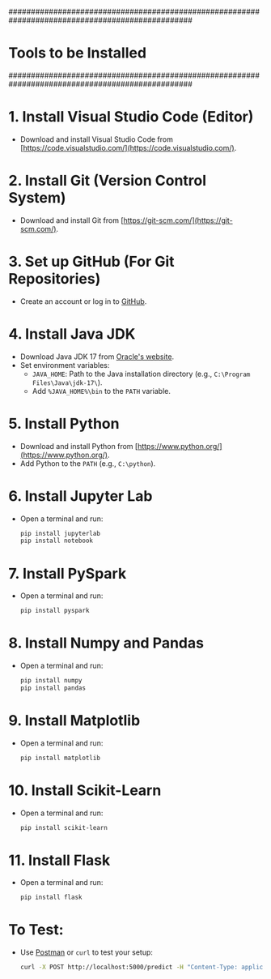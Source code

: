 ################################################################################################# 
# Tools to be Installed
#################################################################################################

# 1. Install Visual Studio Code (Editor)
- Download and install Visual Studio Code from [https://code.visualstudio.com/](https://code.visualstudio.com/).

# 2. Install Git (Version Control System)
- Download and install Git from [https://git-scm.com/](https://git-scm.com/).

# 3. Set up GitHub (For Git Repositories)
- Create an account or log in to [GitHub](https://github.com/).

# 4. Install Java JDK
- Download Java JDK 17 from [Oracle's website](https://www.oracle.com/java/technologies/javase/jdk17-archive-downloads.html).
- Set environment variables:
   - `JAVA_HOME`: Path to the Java installation directory (e.g., `C:\Program Files\Java\jdk-17\`).
   - Add `%JAVA_HOME%\bin` to the `PATH` variable.

# 5. Install Python
- Download and install Python from [https://www.python.org/](https://www.python.org/).
- Add Python to the `PATH` (e.g., `C:\python`).

# 6. Install Jupyter Lab
- Open a terminal and run:
   ```bash
   pip install jupyterlab
   pip install notebook
   ```

# 7. Install PySpark
- Open a terminal and run:
   ```bash
   pip install pyspark
   ```

# 8. Install Numpy and Pandas
- Open a terminal and run:
   ```bash
   pip install numpy
   pip install pandas
   ```

# 9. Install Matplotlib
- Open a terminal and run:
   ```bash
   pip install matplotlib
   ```

# 10. Install Scikit-Learn
- Open a terminal and run:
   ```bash
   pip install scikit-learn
   ```

# 11. Install Flask
- Open a terminal and run:
   ```bash
   pip install flask
   ```

# To Test:
- Use [Postman](https://www.postman.com/) or `curl` to test your setup:
   ```bash
   curl -X POST http://localhost:5000/predict -H "Content-Type: application/json" -d '{"rooms": 2, "area": 5000}'
   ```